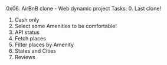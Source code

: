 0x06. AirBnB clone - Web dynamic project
Tasks:
0. Last clone!
1. Cash only
2. Select some Amenities to be comfortable!
3. API status
4. Fetch places
5. Filter places by Amenity
6. States and Cities
7. Reviews